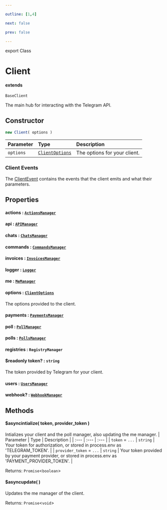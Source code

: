 ```yaml
---

outline: [1,4]

next: false

prev: false

---
```


export Class
# Client
#### extends
 `BaseClient`

The main hub for interacting with the Telegram API.

## Constructor
 ```ts
 new Client( options )
 ```
 
 | Parameter | Type | Description |
| :--- | :--- | :--- |
| `options` | [`ClientOptions`](../interfaces/ClientOptions.md) | The options for your client. |

### Client Events
The 
[ClientEvent](../enumerations/ClientEvent.md)
 contains the events that the client emits and what their parameters.

## Properties

#### actions : [`ActionsManager`](./ActionsManager.md)

#### api : [`APIManager`](./APIManager.md)

#### chats : [`ChatsManager`](./ChatsManager.md)

#### commands : [`CommandsManager`](./CommandsManager.md)

#### invoices : [`InvoicesManager`](./InvoicesManager.md)

#### logger : [`Logger`](./Logger.md)

#### me : [`MeManager`](./MeManager.md)

#### options : [`ClientOptions`](../interfaces/ClientOptions.md)
 The options provided to the client.

#### payments : [`PaymentsManager`](./PaymentsManager.md)

#### poll : [`PollManager`](./PollManager.md)

#### polls : [`PollsManager`](./PollsManager.md)

#### registries : `RegistryManager`

#### $readonly token? : `string`
 The token provided by Telegram for your client.

#### users : [`UsersManager`](./UsersManager.md)

#### webhook? : [`WebhookManager`](./WebhookManager.md)

## Methods

#### $asyncintialize( token, provider_token )
Intializes your client and the poll manager, also updating the me manager.
| Parameter | Type | Description |
| :--- | :--- | :--- |
| `token` = `...` | `string` | Your token for authorization, or stored in process.env as 'TELEGRAM_TOKEN'. |
| `provider_token` = `...` | `string` | Your token provided by your payment provider, or stored in process.env as 'PAYMENT_PROVIDER_TOKEN'. |

Returns: `Promise`\<`boolean`\>

#### $asyncupdate( )
Updates the me manager of the client.

Returns: `Promise`\<`void`\>
